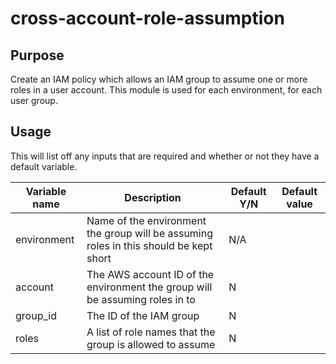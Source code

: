 # cross-account-role-assumption

## Purpose
Create an IAM policy which allows an IAM group to assume one or more roles in a user account.
This module is used for each environment, for each user group.

## Usage
This will list off any inputs that are required and whether or not they have a default variable. 

| Variable name | Description | Default Y/N | Default value|
|---------------|-------------|-------------|--------------|
| environment | Name of the environment the group will be assuming roles in this should be kept short | N/A | |
| account | The AWS account ID of the environment the group will be assuming roles in to | N | |
| group_id | The ID of the IAM group | N | |
| roles | A list of role names that the group is allowed to assume | N | |
